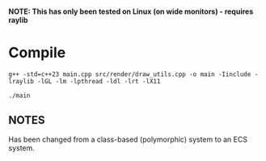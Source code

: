 #### NOTE: This has only been tested on Linux (on wide monitors) - requires raylib

# Compile
```
g++ -std=c++23 main.cpp src/render/draw_utils.cpp -o main -Iinclude -lraylib -lGL -lm -lpthread -ldl -lrt -lX11

./main
```

## NOTES

Has been changed from a class-based (polymorphic) system to an ECS system. 